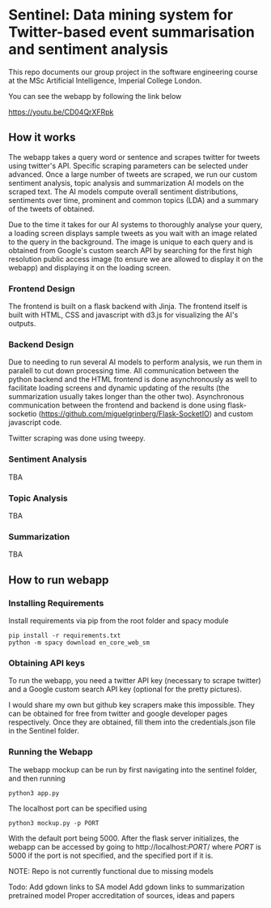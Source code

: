 <h1>Sentinel: Data mining system for Twitter-based event summarisation and sentiment analysis</h1>
  
This repo documents our group project in the software engineering course at the MSc Artificial Intelligence, Imperial College London.

You can see the webapp by following the link below

https://youtu.be/CD04QrXFRpk

<h2> How it works </h2>

The webapp takes a query word or sentence and scrapes twitter for tweets using twitter's API. Specific scraping parameters can be selected under advanced. Once a large number of tweets are scraped, we run our custom sentiment analysis, topic analysis and summarization AI models on the scraped text. The AI models compute overall sentiment distributions, sentiments over time, prominent and common topics (LDA) and a summary of the tweets of obtained. 

Due to the time it takes for our AI systems to thoroughly analyse your query, a loading screen displays sample tweets as you wait with an image related to the query in the background. The image is unique to each query and is obtained from Google's custom search API by searching for the first high resolution public access image (to ensure we are allowed to display it on the webapp) and displaying it on the loading screen. 

<h3> Frontend Design </h3>

The frontend is built on a flask backend with Jinja. The frontend itself is built with HTML, CSS and javascript with d3.js for visualizing the AI's outputs. 

<h3> Backend Design </h3>

Due to needing to run several AI models to perform analysis, we run them in paralell to cut down processing time. All communication between the python backend and the HTML frontend is done asynchronously as well to facilitate loading screens and dynamic updating of the results (the summarization usually takes longer than the other two). Asynchronous communication between the frontend and backend is done using flask-socketio (https://github.com/miguelgrinberg/Flask-SocketIO) and custom javascript code. 

Twitter scraping was done using tweepy. 

<h3> Sentiment Analysis </h3>
TBA
<h3> Topic Analysis </h3>
TBA
<h3> Summarization </h3>
TBA

<h2>How to run webapp</h2>

<h3> Installing Requirements </h3>

Install requirements via pip from the root folder and spacy module

```
pip install -r requirements.txt
python -m spacy download en_core_web_sm
```

<h3> Obtaining API keys </h3>

To run the webapp, you need a twitter API key (necessary to scrape twitter) and a Google custom search API key (optional for the pretty pictures).

I would share my own but github key scrapers make this impossible.
They can be obtained for free from twitter and google developer pages respectively.
Once they are obtained, fill them into the credentials.json file in the Sentinel folder. 

<h3> Running the Webapp </h3>

The webapp mockup can be run by first navigating into the sentinel folder, and then running

```
python3 app.py
```

The localhost port can be specified using 

```
python3 mockup.py -p PORT
```

With the default port being 5000.
After the flask server initializes, the webapp can be accessed by going to http://localhost:$PORT$/ where $PORT$ is 5000 if the port is not specified, and the specified port if it is. 


NOTE: Repo is not currently functional due to missing models

Todo: 
Add gdown links to SA model
Add gdown links to summarization pretrained model
Proper accreditation of sources, ideas and papers

